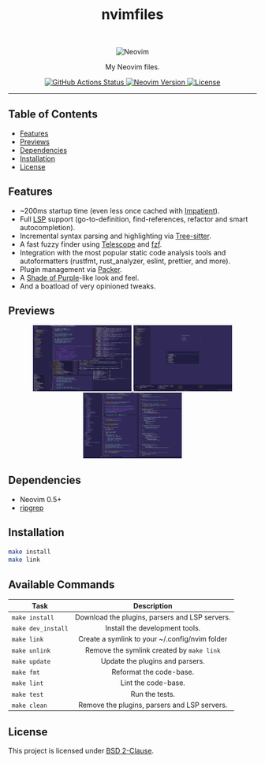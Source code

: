 <h1 align="center">nvimfiles</h1>
<br>
<p align="center">
  <img src="https://upload.wikimedia.org/wikipedia/commons/3/3a/Neovim-mark.svg"
       width="100"
       alt="Neovim"/>
</p>

<p align="center">
  My Neovim files.
</p>

<p align="center">
  <a href="https://github.com/gcoguiec/nvimfiles/actions/workflows/ci.yml">
    <img src="https://github.com/gcoguiec/nvimfiles/actions/workflows/ci.yml/badge.svg"
         alt="GitHub Actions Status"/>
  </a>
  <a href="https://github.com/neovim/neovim">
    <img src="https://img.shields.io/badge/Neovim-0.5+-blueviolet.svg?style=flat-square&logo=Neovim&logoColor=white"
         alt="Neovim Version"/>
  </a>
  <a href="https://github.com/gcoguiec/nvimfiles/blob/main/LICENSE.md">
    <img src="https://img.shields.io/github/license/gcoguiec/nvimfiles?style=flat-square&label=License"
         alt="License"/>
  </a>
</p>

<hr>

## Table of Contents

- [Features](#features)
- [Previews](#previews)
- [Dependencies](#dependencies)
- [Installation](#installation)
- [License](#license)

## Features

- ~200ms startup time (even less once cached with [Impatient](https://github.com/lewis6991/impatient.nvim)).
- Full [LSP](https://neovim.io/doc/user/lsp.html) support (go-to-definition, find-references, refactor and smart autocompletion).
- Incremental syntax parsing and highlighting via [Tree-sitter](https://github.com/nvim-treesitter/nvim-treesitter).
- A fast fuzzy finder using [Telescope](https://github.com/nvim-telescope/telescope.nvim) and [fzf](https://github.com/junegunn/fzf).
- Integration with the most popular static code analysis tools and autoformatters (rustfmt, rust_analyzer, eslint, prettier, and more).
- Plugin management via [Packer](https://github.com/wbthomason/packer.nvim).
- A [Shade of Purple](https://github.com/ahmadawais/shades-of-purple-vscode)-like look and feel.
- And a boatload of very opinioned tweaks.

## Previews

<p align="center">
  <a href="https://raw.githubusercontent.com/gcoguiec/nvimfiles/main/.github/preview0.png">
    <img src="https://raw.githubusercontent.com/gcoguiec/nvimfiles/main/.github/preview0.png"
         width="200"
         alt="First Preview"/>
  </a>
  <a href="https://raw.githubusercontent.com/gcoguiec/nvimfiles/main/.github/preview1.png">
    <img src="https://raw.githubusercontent.com/gcoguiec/nvimfiles/main/.github/preview1.png"
         width="200"
         alt="Second Preview"/>
  </a>
  <a href="https://raw.githubusercontent.com/gcoguiec/nvimfiles/main/.github/preview2.png">
    <img src="https://raw.githubusercontent.com/gcoguiec/nvimfiles/main/.github/preview2.png"
         width="200"
         alt="Third Preview"/>
  </a>
</p>

## Dependencies

- Neovim 0.5+
- [ripgrep](https://github.com/BurntSushi/ripgrep)

## Installation

```sh
make install
make link
```

## Available Commands

| Task               |                  Description                   |
| ------------------ | :--------------------------------------------: |
| `make install`     | Download the plugins, parsers and LSP servers. |
| `make dev_install` |         Install the development tools.         |
| `make link`        | Create a symlink to your ~/.config/nvim folder |
| `make unlink`      |   Remove the symlink created by `make link`    |
| `make update`      |        Update the plugins and parsers.         |
| `make fmt`         |            Reformat the code-base.             |
| `make lint`        |              Lint the code-base.               |
| `make test`        |                 Run the tests.                 |
| `make clean`       |  Remove the plugins, parsers and LSP servers.  |

## License

This project is licensed under [BSD 2-Clause](https://spdx.org/licenses/BSD-2-Clause.html).
